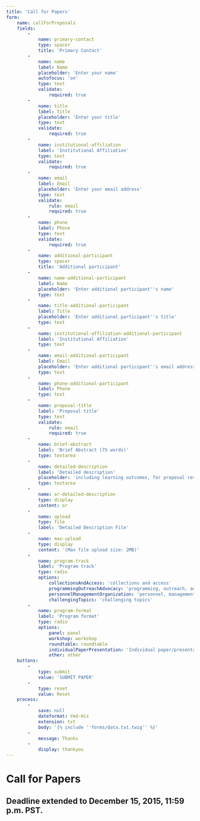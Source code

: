 ```yaml
---
title: 'Call for Papers'
form:
    name: callForProposals
    fields:
        -
            name: primary-contact
            type: spacer
            title: 'Primary Contact'
        -
            name: name
            label: Name
            placeholder: 'Enter your name'
            autofocus: 'on'
            type: text
            validate:
                required: true
        -
            name: title
            label: Title
            placeholder: 'Enter your title'
            type: text
            validate:
                required: true
        -
            name: institutional-affiliation
            label: 'Institutional Affiliation'
            type: text
            validate:
                required: true
        -
            name: email
            label: Email
            placeholder: 'Enter your email address'
            type: text
            validate:
                rule: email
                required: true
        -
            name: phone
            label: Phone
            type: text
            validate:
                required: true
        -
            name: additional-participant
            type: spacer
            title: 'Additional participant'
        -
            name: name-additional-participant
            label: Name
            placeholder: 'Enter additional participant''s name'
            type: text
        -
            name: title-additional-participant
            label: Title
            placeholder: 'Enter additional participant''s title'
            type: text
        -
            name: institutional-affiliation-additional-participant
            label: 'Institutional Affiliation'
            type: text
        -
            name: email-additional-participant
            label: Email
            placeholder: 'Enter additional participant''s email address'
            type: text
        -
            name: phone-additional-participant
            label: Phone
            type: text
        -
            name: proposal-title
            label: 'Proposal title'
            type: text
            validate:
                rule: email
                required: true
        -
            name: brief-abstract
            label: 'Brief Abstract (75 words)'
            type: textarea
        -
            name: detailed-description
            label: 'Detailed description'
            placeholder: 'including learning outcomes, for proposal review (up to 250 words)'
            type: textarea
        -
            name: or-detailed-description
            type: display
            content: or
        -
            name: upload
            type: file
            label: 'Detailed Description File'
        -
            name: max-upload
            type: display
            content: '(Max file upload size: 2MB)'
        -
            name: program-track
            label: 'Program track'
            type: radio
            options:
                collectionsAndAccess: 'collections and access'
                programmingOutreachAdvocacy: 'programming, outreach, advocacy'
                personnelManagementOrganization: 'personnel, management, organization'
                challengingTopics: 'challenging topics'
        -
            name: program-format
            label: 'Program format'
            type: radio
            options:
                panel: panel
                workshop: workshop
                roundtable: roundtable
                individualPaperPresentation: 'Individual paper/presentation'
                other: other
    buttons:
        -
            type: submit
            value: 'SUBMIT PAPER'
        -
            type: reset
            value: Reset
    process:
        -
            save: null
            dateformat: Ymd-His
            extension: txt
            body: '{% include ''forms/data.txt.twig'' %}'
        -
            message: Thanks
        -
            display: thankyou
---
```


# Call for Papers

## Deadline extended to December 15, 2015, 11:59 p.m. PST. 
